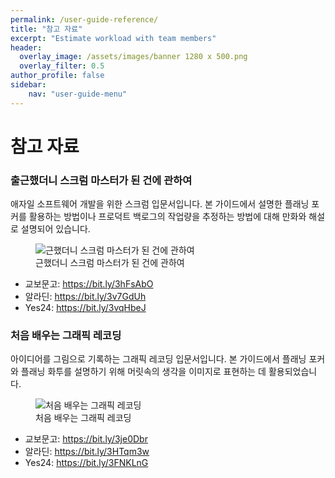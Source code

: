 ```yaml
---
permalink: /user-guide-reference/
title: "참고 자료"
excerpt: "Estimate workload with team members"
header:
  overlay_image: /assets/images/banner 1280 x 500.png
  overlay_filter: 0.5
author_profile: false
sidebar:
    nav: "user-guide-menu"
---
```


# 참고 자료 
### 출근했더니 스크럼 마스터가 된 건에 관하여
애자일 소프트웨어 개발을 위한 스크럼 입문서입니다. 본 가이드에서 설명한 플래닝 포커를 활용하는 방법이나 프로덕트 백로그의 작업량을 추정하는 방법에 대해 만화와 해설로 설명되어 있습니다.

<figure>
<img alt="근했더니 스크럼 마스터가 된 건에 관하여" src="{{ site.baseurl }}/assets/images/books/mockup-scrum-master.png">
<figcaption>근했더니 스크럼 마스터가 된 건에 관하여</figcaption>
</figure>

* 교보문고: <a href="https://bit.ly/3hFsAbO" target="_blank">https://bit.ly/3hFsAbO</a>
* 알라딘: <a href="https://bit.ly/3v7GdUh" target="_blank">https://bit.ly/3v7GdUh</a>
* Yes24: <a href="https://bit.ly/3vqHbeJ" target="_blank">https://bit.ly/3vqHbeJ</a>

### 처음 배우는 그래픽 레코딩
아이디어를 그림으로 기록하는 그래픽 레코딩 입문서입니다. 본 가이드에서 플래닝 포커와 플래닝 화투를 설명하기 위해 머릿속의 생각을 이미지로 표현하는 데 활용되었습니다.

<figure>
<img alt="처음 배우는 그래픽 레코딩" src="{{ site.baseurl }}/assets/images/books/mockup-graphic-recording.png">
<figcaption>처음 배우는 그래픽 레코딩</figcaption>
</figure>

* 교보문고: <a href="https://bit.ly/3je0Dbr" target="_blank">https://bit.ly/3je0Dbr</a>
* 알라딘: <a href="https://bit.ly/3HTqm3w" target="_blank">https://bit.ly/3HTqm3w</a>
* Yes24: <a href="https://bit.ly/3FNKLnG" target="_blank">https://bit.ly/3FNKLnG</a>
